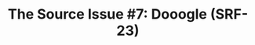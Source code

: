 ---
ee_id: '4214'
site: '1'
type: '2'
url: 2013-140-the-source-issue-7-dooogle
title: 'The Source Issue #7: Dooogle (SRF-23)'
year: '2015'
display_year: '2015'
medium: Zine
dims:
pitch: Source code for my 2004 web “masterpiece” :/ Dooogle printed with archival
  inks and paper, ...........
ps:
live_url:
related: "[17] [2004-006-dooogle] 2004-006 Dooogle"
youtube:
related_code: https://github.com/coryarcangel/Dooogle
imgs: source-doogle-2013-140-detail-database-01-ih.jpg
subheading:
download: the-source-dooogle-2013-140-digital-master-ih.pdf
add_credit:
add_credits:
commission: Creative Capital
layout: things-i-made
---